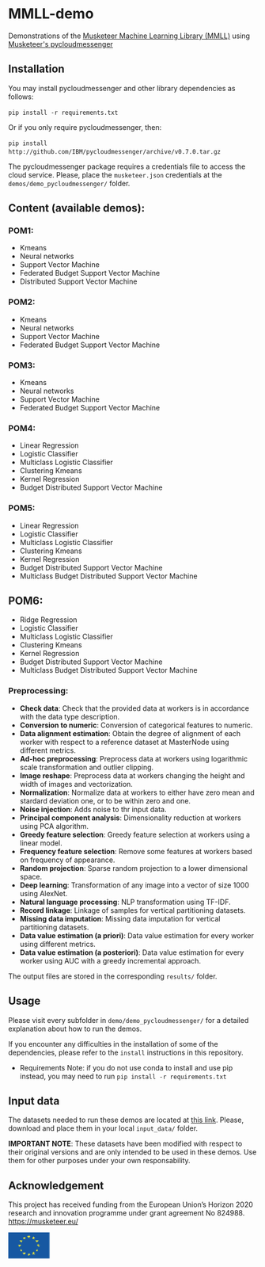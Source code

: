 # MMLL-demo

Demonstrations of the [Musketeer Machine Learning Library (MMLL)](https://github.com/Musketeer-H2020/MMLL) using [Musketeer's pycloudmessenger](https://github.com/IBM/pycloudmessenger/)

## Installation

You may install pycloudmessenger and other library dependencies as follows:

`pip install -r requirements.txt`

Or if you only require pycloudmessenger, then:

`pip install http://github.com/IBM/pycloudmessenger/archive/v0.7.0.tar.gz`

The pycloudmessenger package requires a credentials file to access the cloud service. Please, place the `musketeer.json` credentials at the `demos/demo_pycloudmessenger/` folder.

## Content (available demos):

### POM1:

* Kmeans
* Neural networks
* Support Vector Machine
* Federated Budget Support Vector Machine
* Distributed Support Vector Machine

### POM2:

* Kmeans
* Neural networks
* Support Vector Machine
* Federated Budget Support Vector Machine

### POM3:

* Kmeans
* Neural networks
* Support Vector Machine
* Federated Budget Support Vector Machine

### POM4: 

* Linear Regression
* Logistic Classifier
* Multiclass Logistic Classifier
* Clustering Kmeans
* Kernel Regression
* Budget Distributed Support Vector Machine

### POM5: 

* Linear Regression
* Logistic Classifier
* Multiclass Logistic Classifier
* Clustering Kmeans
* Kernel Regression
* Budget Distributed Support Vector Machine
* Multiclass Budget Distributed Support Vector Machine

## POM6: 

* Ridge Regression
* Logistic Classifier
* Multiclass Logistic Classifier
* Clustering Kmeans
* Kernel Regression
* Budget Distributed Support Vector Machine
* Multiclass Budget Distributed Support Vector Machine

### Preprocessing:
* **Check data**: Check that the provided data at workers is in accordance with the data type description.
* **Conversion to numeric**: Conversion of categorical features to numeric.
* **Data alignment estimation**: Obtain the degree of alignment of each worker with respect to a reference dataset at MasterNode using different metrics.
* **Ad-hoc preprocessing**: Preprocess data at workers using logarithmic scale transformation and outlier clipping.
* **Image reshape**: Preprocess data at workers changing the height and width of images and vectorization.
* **Normalization**: Normalize data at workers to either have zero mean and stardard deviation one, or to be within zero and one.
* **Noise injection**: Adds noise to thr input data.
* **Principal component analysis**: Dimensionality reduction at workers using PCA algorithm.
* **Greedy feature selection**: Greedy feature selection at workers using a linear model.
* **Frequency feature selection**: Remove some features at workers based on frequency of appearance.
* **Random projection**: Sparse random projection to a lower dimensional space.
* **Deep learning**: Transformation of any image into a vector of size 1000 using AlexNet.
* **Natural language processing**: NLP transformation using TF-IDF.
* **Record linkage**: Linkage of samples for vertical partitioning datasets.
* **Missing data imputation**: Missing data imputation for vertical partitioning datasets.
* **Data value estimation (a priori)**: Data value estimation for every worker using different metrics.
* **Data value estimation (a posteriori)**: Data value estimation for every worker using AUC with a greedy incremental approach.

The output files are stored in the corresponding `results/` folder.

## Usage

Please visit every subfolder in `demo/demo_pycloudmessenger/` for a detailed explanation about how to run the demos.

If you encounter any difficulties in the installation of some of the dependencies, please refer to the `install` instructions in this repository.

* Requirements Note: if you do not use conda to install and use pip instead, you may need to run `pip install -r requirements.txt` 

## Input data

The datasets needed to run these demos are located at [this link](https://drive.google.com/drive/folders/1-piNDL_tL6V4pCI-En02zeCEqoL-dUUu?usp=sharing). Please, download and place them in your local `input_data/` folder. 

**IMPORTANT NOTE**: These datasets have been modified with respect to their original versions and are only intended to be used in these demos. Use them for other purposes under your own responsability.

## Acknowledgement 

This project has received funding from the European Union’s Horizon 2020 research and innovation programme under grant agreement No 824988. https://musketeer.eu/

![](./EU.png)
